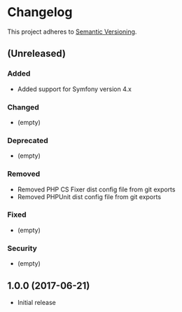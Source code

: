 # Changelog

This project adheres to [Semantic Versioning](http://semver.org/).

## (Unreleased)

### Added

*   Added support for Symfony version 4.x

### Changed

*   (empty)

### Deprecated

*   (empty)

### Removed

*   Removed PHP CS Fixer dist config file from git exports
*   Removed PHPUnit dist config file from git exports

### Fixed

*   (empty)

### Security

*   (empty)

## 1.0.0 (2017-06-21)

*   Initial release

